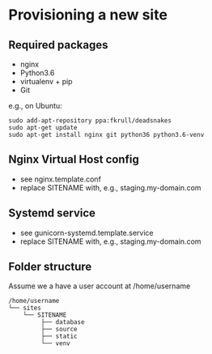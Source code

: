 Provisioning a new site
=======================

## Required packages 

* nginx
* Python3.6
* virtualenv + pip
* Git

e.g., on Ubuntu:
    
    sudo add-apt-repository ppa:fkrull/deadsnakes
    sudo apt-get update
    sudo apt-get install nginx git python36 python3.6-venv

## Nginx Virtual Host config

* see nginx.template.conf
* replace SITENAME with, e.g., staging.my-domain.com

## Systemd service

* see gunicorn-systemd.template.service
* replace SITENAME with, e.g., staging.my-domain.com

## Folder structure 

Assume we a have a user account at /home/username

    /home/username
    └── sites
        └── SITENAME
             ├── database
             ├── source
             ├── static
             └── venv